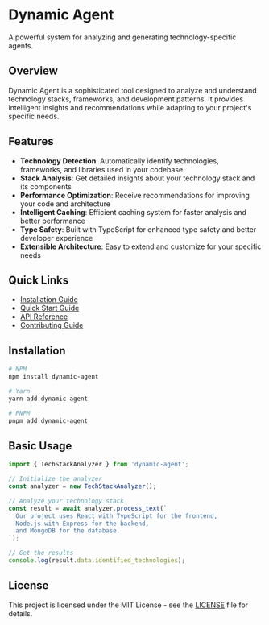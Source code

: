# Dynamic Agent

A powerful system for analyzing and generating technology-specific agents.

## Overview

Dynamic Agent is a sophisticated tool designed to analyze and understand technology stacks, frameworks, and development patterns. It provides intelligent insights and recommendations while adapting to your project's specific needs.

## Features

- **Technology Detection**: Automatically identify technologies, frameworks, and libraries used in your codebase
- **Stack Analysis**: Get detailed insights about your technology stack and its components
- **Performance Optimization**: Receive recommendations for improving your code and architecture
- **Intelligent Caching**: Efficient caching system for faster analysis and better performance
- **Type Safety**: Built with TypeScript for enhanced type safety and better developer experience
- **Extensible Architecture**: Easy to extend and customize for your specific needs

## Quick Links

- [Installation Guide](getting-started/installation.md)
- [Quick Start Guide](getting-started/quick-start.md)
- [API Reference](api/tech-analyzer.md)
- [Contributing Guide](contributing.md)

## Installation

```bash
# NPM
npm install dynamic-agent

# Yarn
yarn add dynamic-agent

# PNPM
pnpm add dynamic-agent
```

## Basic Usage

```typescript
import { TechStackAnalyzer } from 'dynamic-agent';

// Initialize the analyzer
const analyzer = new TechStackAnalyzer();

// Analyze your technology stack
const result = await analyzer.process_text(`
  Our project uses React with TypeScript for the frontend,
  Node.js with Express for the backend,
  and MongoDB for the database.
`);

// Get the results
console.log(result.data.identified_technologies);
```

## License

This project is licensed under the MIT License - see the [LICENSE](https://github.com/makafeli/openhands-dynamic-agent-factor/blob/main/LICENSE) file for details.
